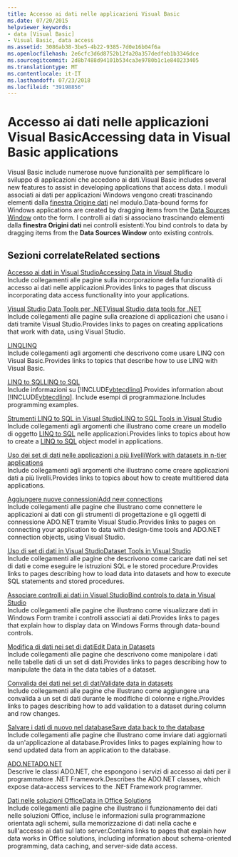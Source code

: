 ```yaml
---
title: Accesso ai dati nelle applicazioni Visual Basic
ms.date: 07/20/2015
helpviewer_keywords:
- data [Visual Basic]
- Visual Basic, data access
ms.assetid: 3086ab38-3be5-4b22-9385-7d0e16b04f6a
ms.openlocfilehash: 2e6cfc3d6d8752b12fa20a357dedfeb1b3346dce
ms.sourcegitcommit: 2d8b7488d94101b534ca3e9780b1c1e840233405
ms.translationtype: MT
ms.contentlocale: it-IT
ms.lasthandoff: 07/23/2018
ms.locfileid: "39198856"
---
```

# <a name="accessing-data-in-visual-basic-applications"></a><span data-ttu-id="df60d-102">Accesso ai dati nelle applicazioni Visual Basic</span><span class="sxs-lookup"><span data-stu-id="df60d-102">Accessing data in Visual Basic applications</span></span>
<span data-ttu-id="df60d-103">Visual Basic include numerose nuove funzionalità per semplificare lo sviluppo di applicazioni che accedono ai dati.</span><span class="sxs-lookup"><span data-stu-id="df60d-103">Visual Basic includes several new features to assist in developing applications that access data.</span></span> <span data-ttu-id="df60d-104">I moduli associati ai dati per applicazioni Windows vengono creati trascinando elementi dalla [finestra Origine dati](/visualstudio/data-tools/add-new-data-sources) nel modulo.</span><span class="sxs-lookup"><span data-stu-id="df60d-104">Data-bound forms for Windows applications are created by dragging items from the [Data Sources Window](/visualstudio/data-tools/add-new-data-sources) onto the form.</span></span> <span data-ttu-id="df60d-105">I controlli ai dati si associano trascinando elementi dalla **finestra Origini dati** nei controlli esistenti.</span><span class="sxs-lookup"><span data-stu-id="df60d-105">You bind controls to data by dragging items from the **Data Sources Window** onto existing controls.</span></span>  
  
## <a name="related-sections"></a><span data-ttu-id="df60d-106">Sezioni correlate</span><span class="sxs-lookup"><span data-stu-id="df60d-106">Related sections</span></span>  
 [<span data-ttu-id="df60d-107">Accesso ai dati in Visual Studio</span><span class="sxs-lookup"><span data-stu-id="df60d-107">Accessing Data in Visual Studio</span></span>](/visualstudio/data-tools/)  
 <span data-ttu-id="df60d-108">Include collegamenti alle pagine sulla incorporazione della funzionalità di accesso ai dati nelle applicazioni.</span><span class="sxs-lookup"><span data-stu-id="df60d-108">Provides links to pages that discuss incorporating data access functionality into your applications.</span></span>

 [<span data-ttu-id="df60d-109">Visual Studio Data Tools per .NET</span><span class="sxs-lookup"><span data-stu-id="df60d-109">Visual Studio data tools for .NET</span></span>](/visualstudio/data-tools/visual-studio-data-tools-for-dotnet)  
 <span data-ttu-id="df60d-110">Include collegamenti alle pagine sulla creazione di applicazioni che usano i dati tramite Visual Studio.</span><span class="sxs-lookup"><span data-stu-id="df60d-110">Provides links to pages on creating applications that work with data, using Visual Studio.</span></span>  
  
 [<span data-ttu-id="df60d-111">LINQ</span><span class="sxs-lookup"><span data-stu-id="df60d-111">LINQ</span></span>](../../visual-basic/programming-guide/language-features/linq/index.md)  
 <span data-ttu-id="df60d-112">Include collegamenti agli argomenti che descrivono come usare LINQ con Visual Basic.</span><span class="sxs-lookup"><span data-stu-id="df60d-112">Provides links to topics that describe how to use LINQ with Visual Basic.</span></span>  
  
 [<span data-ttu-id="df60d-113">LINQ to SQL</span><span class="sxs-lookup"><span data-stu-id="df60d-113">LINQ to SQL</span></span>](../../framework/data/adonet/sql/linq/index.md)  
 <span data-ttu-id="df60d-114">Include informazioni su [!INCLUDE[vbtecdlinq](~/includes/vbtecdlinq-md.md)].</span><span class="sxs-lookup"><span data-stu-id="df60d-114">Provides information about [!INCLUDE[vbtecdlinq](~/includes/vbtecdlinq-md.md)].</span></span> <span data-ttu-id="df60d-115">Include esempi di programmazione.</span><span class="sxs-lookup"><span data-stu-id="df60d-115">Includes programming examples.</span></span>  
  
 [<span data-ttu-id="df60d-116">Strumenti LINQ to SQL in Visual Studio</span><span class="sxs-lookup"><span data-stu-id="df60d-116">LINQ to SQL Tools in Visual Studio</span></span>](/visualstudio/data-tools/linq-to-sql-tools-in-visual-studio2)  
 <span data-ttu-id="df60d-117">Include collegamenti agli argomenti che illustrano come creare un modello di oggetto [LINQ to SQL](../../framework/data/adonet/sql/linq/index.md) nelle applicazioni.</span><span class="sxs-lookup"><span data-stu-id="df60d-117">Provides links to topics about how to create a [LINQ to SQL](../../framework/data/adonet/sql/linq/index.md) object model in applications.</span></span>  
  
 [<span data-ttu-id="df60d-118">Uso dei set di dati nelle applicazioni a più livelli</span><span class="sxs-lookup"><span data-stu-id="df60d-118">Work with datasets in n-tier applications</span></span>](/visualstudio/data-tools/work-with-datasets-in-n-tier-applications)  
 <span data-ttu-id="df60d-119">Include collegamenti agli argomenti che illustrano come creare applicazioni dati a più livelli.</span><span class="sxs-lookup"><span data-stu-id="df60d-119">Provides links to topics about how to create multitiered data applications.</span></span>  
     
 [<span data-ttu-id="df60d-120">Aggiungere nuove connessioni</span><span class="sxs-lookup"><span data-stu-id="df60d-120">Add new connections</span></span>](/visualstudio/data-tools/add-new-connections)  
 <span data-ttu-id="df60d-121">Include collegamenti alle pagine che illustrano come connettere le applicazioni ai dati con gli strumenti di progettazione e gli oggetti di connessione ADO.NET tramite Visual Studio.</span><span class="sxs-lookup"><span data-stu-id="df60d-121">Provides links to pages on connecting your application to data with design-time tools and ADO.NET connection objects, using Visual Studio.</span></span>  

 [<span data-ttu-id="df60d-122">Uso di set di dati in Visual Studio</span><span class="sxs-lookup"><span data-stu-id="df60d-122">Dataset Tools in Visual Studio</span></span>](/visualstudio/data-tools/dataset-tools-in-visual-studio)  
 <span data-ttu-id="df60d-123">Include collegamenti alle pagine che descrivono come caricare dati nei set di dati e come eseguire le istruzioni SQL e le stored procedure.</span><span class="sxs-lookup"><span data-stu-id="df60d-123">Provides links to pages describing how to load data into datasets and how to execute SQL statements and stored procedures.</span></span>  
  
 [<span data-ttu-id="df60d-124">Associare controlli ai dati in Visual Studio</span><span class="sxs-lookup"><span data-stu-id="df60d-124">Bind controls to data in Visual Studio</span></span>](/visualstudio/data-tools/bind-controls-to-data-in-visual-studio)  
 <span data-ttu-id="df60d-125">Include collegamenti alle pagine che illustrano come visualizzare dati in Windows Form tramite i controlli associati ai dati.</span><span class="sxs-lookup"><span data-stu-id="df60d-125">Provides links to pages that explain how to display data on Windows Forms through data-bound controls.</span></span>  
  
 [<span data-ttu-id="df60d-126">Modifica di dati nei set di dati</span><span class="sxs-lookup"><span data-stu-id="df60d-126">Edit Data in Datasets</span></span>](/visualstudio/data-tools/edit-data-in-datasets)  
 <span data-ttu-id="df60d-127">Include collegamenti alle pagine che descrivono come manipolare i dati nelle tabelle dati di un set di dati.</span><span class="sxs-lookup"><span data-stu-id="df60d-127">Provides links to pages describing how to manipulate the data in the data tables of a dataset.</span></span>  
  
 [<span data-ttu-id="df60d-128">Convalida dei dati nei set di dati</span><span class="sxs-lookup"><span data-stu-id="df60d-128">Validate data in datasets</span></span>](/visualstudio/data-tools/validate-data-in-datasets)  
 <span data-ttu-id="df60d-129">Include collegamenti alle pagine che illustrano come aggiungere una convalida a un set di dati durante le modifiche di colonne e righe.</span><span class="sxs-lookup"><span data-stu-id="df60d-129">Provides links to pages describing how to add validation to a dataset during column and row changes.</span></span>  
  
 [<span data-ttu-id="df60d-130">Salvare i dati di nuovo nel database</span><span class="sxs-lookup"><span data-stu-id="df60d-130">Save data back to the database</span></span>](/visualstudio/data-tools/save-data-back-to-the-database)  
 <span data-ttu-id="df60d-131">Include collegamenti alle pagine che illustrano come inviare dati aggiornati da un'applicazione al database.</span><span class="sxs-lookup"><span data-stu-id="df60d-131">Provides links to pages explaining how to send updated data from an application to the database.</span></span>  
  
 [<span data-ttu-id="df60d-132">ADO.NET</span><span class="sxs-lookup"><span data-stu-id="df60d-132">ADO.NET</span></span>](../../framework/data/adonet/index.md)  
 <span data-ttu-id="df60d-133">Descrive le classi ADO.NET, che espongono i servizi di accesso ai dati per il programmatore .NET Framework.</span><span class="sxs-lookup"><span data-stu-id="df60d-133">Describes the ADO.NET classes, which expose data-access services to the .NET Framework programmer.</span></span>

 [<span data-ttu-id="df60d-134">Dati nelle soluzioni Office</span><span class="sxs-lookup"><span data-stu-id="df60d-134">Data in Office Solutions</span></span>](https://msdn.microsoft.com/library/xx069ybh)  
 <span data-ttu-id="df60d-135">Include collegamenti alle pagine che illustrano il funzionamento dei dati nelle soluzioni Office, incluse le informazioni sulla programmazione orientata agli schemi, sulla memorizzazione di dati nella cache e sull'accesso ai dati sul lato server.</span><span class="sxs-lookup"><span data-stu-id="df60d-135">Contains links to pages that explain how data works in Office solutions, including information about schema-oriented programming, data caching, and server-side data access.</span></span>
